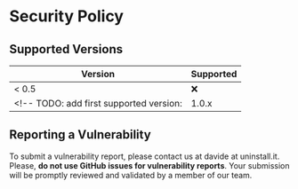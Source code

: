 <!--
 Copyright 2022 Davide Bettio <davide@uninstall.it>

 SPDX-License-Identifier: Apache-2.0 OR LGPL-2.1-or-later
-->

# Security Policy

## Supported Versions

| Version | Supported          |
| ------- | ------------------ |
| < 0.5   | :x:                |
<!-- TODO: add first supported version: | 1.0.x   | :white_check_mark: | -->

## Reporting a Vulnerability

To submit a vulnerability report, please contact us at davide at uninstall.it.
Please, **do not use GitHub issues for vulnerability reports**.
Your submission will be promptly reviewed and validated by a member of our team.
